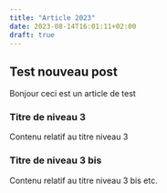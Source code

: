 ```yaml
---
title: "Article 2023"
date: 2023-08-14T16:01:11+02:00
draft: true
---
```


## Test nouveau post

Bonjour ceci est un article de test

### Titre de niveau 3

Contenu relatif au titre niveau 3

### Titre de niveau 3 bis

Contenu relatif au titre niveau 3 bis
etc.
